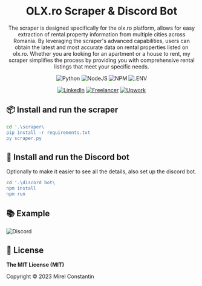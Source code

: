 <h1 align="center">OLX.ro Scraper & Discord Bot</h1>

<div align="center">

The scraper is designed specifically for the olx.ro platform, allows for easy extraction of rental property information from multiple cities across Romania. By leveraging the scraper's advanced capabilities, users can obtain the latest and most accurate data on rental properties listed on olx.ro. Whether you are looking for an apartment or a house to rent, my scraper simplifies the process by providing you with comprehensive rental listings that meet your specific needs.


![Python](https://img.shields.io/badge/python-3670A0?style=for-the-badge&logo=python&logoColor=ffdd54) ![NodeJS](https://img.shields.io/badge/node.js-6DA55F?style=for-the-badge&logo=node.js&logoColor=white) ![NPM](https://img.shields.io/badge/NPM-%23CB3837.svg?style=for-the-badge&logo=npm&logoColor=white) ![.ENV](https://img.shields.io/static/v1?style=for-the-badge&message=.ENV&color=222222&logo=.ENV&logoColor=ECD53F&label=)

[![LinkedIn](https://img.shields.io/badge/LinkedIn-0077B5?style=for-the-badge&logo=linkedin&logoColor=white)](https://linkedin.com/in/mirelconstantin) [![Freelancer](https://img.shields.io/badge/Freelancer-29B2FE?style=for-the-badge&logo=Freelancer&logoColor=white)](https://www.freelancer.com/u/mirelconstantin) [![Upwork](https://img.shields.io/badge/UpWork-6FDA44?style=for-the-badge&logo=Upwork&logoColor=white)](https://www.upwork.com/freelancers/~018dd0ecda291358f9)

</div>

## 📦 Install and run the scraper
```sh
cd '.\scraper\
pip install -r requirements.txt
py scraper.py
```

## 🤖 Install and run the Discord bot
Optionally to make it easier to see all the details, also set up the discord bot.
```sh
cd '.\discord bot\
npm install
npm run
```

## 📚 Example
![Discord](https://i.imgur.com/Yp3okuO.png)

## 📝 License

**The MIT License (MIT)**

Copyright © 2023 Mirel Constantin